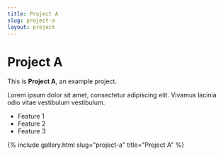 ```yaml
---
title: Project A
slug: project-a
layout: project
---
```


# Project A

This is **Project A**, an example project.

Lorem ipsum dolor sit amet, consectetur adipiscing elit. Vivamus lacinia odio vitae vestibulum vestibulum.

- Feature 1
- Feature 2
- Feature 3

{% include gallery.html slug="project-a" title="Project A" %}
